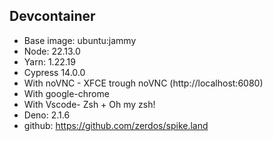 ## Devcontainer

- Base image: ubuntu:jammy
- Node: 22.13.0
- Yarn: 1.22.19
- Cypress 14.0.0
- With noVNC - XFCE trough noVNC (http://localhost:6080)
- With google-chrome
- With Vscode- Zsh + Oh my zsh!
- Deno: 2.1.6
- github: https://github.com/zerdos/spike.land
